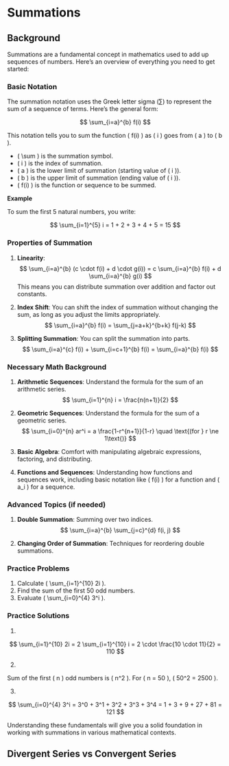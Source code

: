 # Summations

## Background

Summations are a fundamental concept in mathematics used to add up sequences of numbers. Here’s an overview of everything you need to get started:

### Basic Notation

The summation notation uses the Greek letter sigma (∑) to represent the sum of a sequence of terms. Here’s the general form:

$$
\sum_{i=a}^{b} f(i)
$$

This notation tells you to sum the function \( f(i) \) as \( i \) goes from \( a \) to \( b \).

- \( \sum \) is the summation symbol.
- \( i \) is the index of summation.
- \( a \) is the lower limit of summation (starting value of \( i \)).
- \( b \) is the upper limit of summation (ending value of \( i \)).
- \( f(i) \) is the function or sequence to be summed.

**Example**

To sum the first 5 natural numbers, you write:

$$
\sum_{i=1}^{5} i = 1 + 2 + 3 + 4 + 5 = 15
$$

### Properties of Summation

1. **Linearity**:
   $$ \sum_{i=a}^{b} (c \cdot f(i) + d \cdot g(i)) = c \sum_{i=a}^{b} f(i) + d \sum_{i=a}^{b} g(i) $$
   This means you can distribute summation over addition and factor out constants.

2. **Index Shift**:
   You can shift the index of summation without changing the sum, as long as you adjust the limits appropriately.
   $$ \sum_{i=a}^{b} f(i) = \sum_{j=a+k}^{b+k} f(j-k) $$

3. **Splitting Summation**:
   You can split the summation into parts.
   $$ \sum_{i=a}^{c} f(i) + \sum_{i=c+1}^{b} f(i) = \sum_{i=a}^{b} f(i) $$

### Necessary Math Background

1. **Arithmetic Sequences**: Understand the formula for the sum of an arithmetic series.
   $$ \sum_{i=1}^{n} i = \frac{n(n+1)}{2} $$

2. **Geometric Sequences**: Understand the formula for the sum of a geometric series.
   $$ \sum_{i=0}^{n} ar^i = a \frac{1-r^{n+1}}{1-r} \quad \text{(for } r \ne 1\text{)} $$

3. **Basic Algebra**: Comfort with manipulating algebraic expressions, factoring, and distributing.

4. **Functions and Sequences**: Understanding how functions and sequences work, including basic notation like \( f(i) \) for a function and \( a_i \) for a sequence.

### Advanced Topics (if needed)

1. **Double Summation**: Summing over two indices.
   $$ \sum_{i=a}^{b} \sum_{j=c}^{d} f(i, j) $$

2. **Changing Order of Summation**: Techniques for reordering double summations.

### Practice Problems

1. Calculate \( \sum_{i=1}^{10} 2i \).
2. Find the sum of the first 50 odd numbers.
3. Evaluate \( \sum_{i=0}^{4} 3^i \).

### Practice Solutions

1. 
$$ \sum_{i=1}^{10} 2i = 2 \sum_{i=1}^{10} i = 2 \cdot \frac{10 \cdot 11}{2} = 110 $$

2. 
Sum of the first \( n \) odd numbers is \( n^2 \).
For \( n = 50 \), \( 50^2 = 2500 \).

3.
$$ \sum_{i=0}^{4} 3^i = 3^0 + 3^1 + 3^2 + 3^3 + 3^4 = 1 + 3 + 9 + 27 + 81 = 121 $$

Understanding these fundamentals will give you a solid foundation in working with summations in various mathematical contexts.

## Divergent Series vs Convergent Series